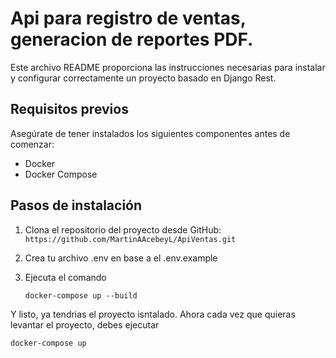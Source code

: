 # Api para registro de ventas, generacion de reportes PDF.
Este archivo README proporciona las instrucciones necesarias para instalar y configurar correctamente un proyecto basado en Django Rest.
## Requisitos previos
Asegúrate de tener instalados los siguientes componentes antes de comenzar:
* Docker
* Docker Compose
## Pasos de instalación
1. Clona el repositorio del proyecto desde GitHub:
```https://github.com/MartinAAcebeyL/ApiVentas.git```
2. Crea tu archivo .env en base a el .env.example
3. Ejecuta el comando

    ```docker-compose up --build```
    
Y listo, ya tendrias el proyecto isntalado. Ahora cada vez que quieras levantar el proyecto, debes ejecutar

```docker-compose up```
